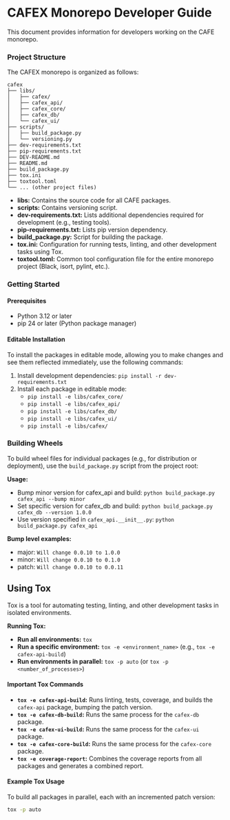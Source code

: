# CAFEX Monorepo Developer Guide

This document provides information for developers working on the CAFE monorepo.

### Project Structure

The CAFEX monorepo is organized as follows:

```
cafex
├── libs/
│   ├── cafex/
│   ├── cafex_api/
│   ├── cafex_core/
│   ├── cafex_db/
│   └── cafex_ui/
├── scripts/
│   ├── build_package.py
│   └── versioning.py
├── dev-requirements.txt
├── pip-requirements.txt
├── DEV-README.md
├── README.md
├── build_package.py
├── tox.ini
├── toxtool.toml
└── ... (other project files)
```
- **libs:** Contains the source code for all CAFE packages.
- **scripts:** Contains versioning script.
- **dev-requirements.txt:** Lists additional dependencies required for development (e.g., testing tools).
- **pip-requirements.txt:** Lists pip version dependency.
- **build_package.py:** Script for building the package.
- **tox.ini:**  Configuration for running tests, linting, and other development tasks using Tox.
- **toxtool.toml:**  Common tool configuration file for the entire monorepo project (Black, isort, pylint, etc.).

### Getting Started

#### Prerequisites

- Python 3.12 or later
- pip 24 or later (Python package manager)

#### Editable Installation

To install the packages in editable mode, allowing you to make changes and see them reflected immediately, use the following commands:

1. Install development dependencies: `pip install -r dev-requirements.txt`
2. Install each package in editable mode:
   * `pip install -e libs/cafex_core/`
   * `pip install -e libs/cafex_api/`
   * `pip install -e libs/cafex_db/`
   * `pip install -e libs/cafex_ui/`
   * `pip install -e libs/cafex/`
   
### Building Wheels

To build wheel files for individual packages (e.g., for distribution or deployment), use the `build_package.py` script from the project root:

**Usage:**
- Bump minor version for cafex_api and build: `python build_package.py cafex_api --bump minor`
- Set specific version for cafex_db and build: `python build_package.py cafex_db --version 1.0.0`
- Use version specified in `cafex_api.__init__.py`: `python build_package.py cafex_api`

**Bump level examples:**
- major: `Will change 0.0.10 to 1.0.0`
- minor: `Will change 0.0.10 to 0.1.0`
- patch: `Will change 0.0.10 to 0.0.11`


## Using Tox

Tox is a tool for automating testing, linting, and other development tasks in isolated environments.

**Running Tox:**
- **Run all environments:**  `tox` 
- **Run a specific environment:** `tox -e <environment_name>`  (e.g., `tox -e cafex-api-build`)
- **Run environments in parallel:** `tox -p auto` (or `tox -p <number_of_processes>`)

#### Important Tox Commands

- **`tox -e cafex-api-build`:**  Runs linting, tests, coverage, and builds the `cafex-api` package, bumping the patch version. 
- **`tox -e cafex-db-build`:**  Runs the same process for the `cafex-db` package. 
- **`tox -e cafex-ui-build`:** Runs the same process for the `cafex-ui` package.
- **`tox -e cafex-core-build`:** Runs the same process for the `cafex-core` package. 
- **`tox -e coverage-report`:**  Combines the coverage reports from all packages and generates a combined report. 

#### Example Tox Usage

To build all packages in parallel, each with an incremented patch version:

```bash
tox -p auto
